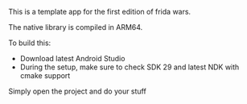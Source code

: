 This is a template app for the first edition of frida wars.

The native library is compiled in ARM64.

To build this:

- Download latest Android Studio
- During the setup, make sure to check SDK 29 and latest NDK with cmake support

Simply open the project and do your stuff
